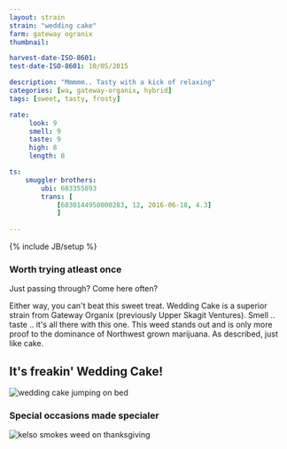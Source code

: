 ```yaml
---
layout: strain
strain: "wedding cake"
farm: gateway ogranix
thumbnail: 

harvest-date-ISO-8601: 
test-date-ISO-8601: 10/05/2015

description: "Mmmmm.. Tasty with a kick of relaxing"
categories: [wa, gateway-organix, hybrid]
tags: [sweet, tasty, frosty]

rate:
     look: 9
     smell: 9
     taste: 9
     high: 8
     length: 8

ts: 
    smuggler brothers:
        ubi: 603355893
        trans: [
            [6030144950000283, 12, 2016-06-18, 4.3]
            ]
    
---
```

{% include JB/setup %}

### Worth trying atleast once

Just passing through? Come here often?

Either way, you can't beat this sweet treat. 
Wedding Cake is a superior strain from Gateway Organix (previously Upper Skagit Ventures).
Smell .. taste .. it's all there with this one. 
This weed stands out and is only more proof to the dominance of Northwest grown marijuana.
As described, just like cake.

## It's freakin' Wedding Cake!

![wedding cake jumping on bed](http://media.giphy.com/media/2jrqJKu6oZiGQ/giphy.gif)

### Special occasions made specialer

![kelso smokes weed on thanksgiving](http://25.media.tumblr.com/tumblr_mdwwv5a0BM1qzur0so1_500.jpg)